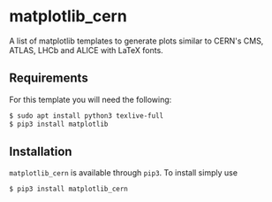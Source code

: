 # matplotlib_cern

A list of matplotlib templates to generate plots similar to CERN's CMS, ATLAS, LHCb and ALICE with LaTeX fonts.


## Requirements
For this template you will need the following:

```bash
$ sudo apt install python3 texlive-full
$ pip3 install matplotlib
```

## Installation
`matplotlib_cern` is available through `pip3`. To install simply use

```bash
$ pip3 install matplotlib_cern
```